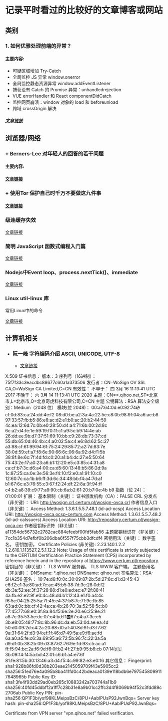 # 记录平时看过的比较好的文章博客或网站

## 类别

### 1. 如何优雅处理前端的异常？

#### 主要内容:

+ 可疑区域增加 Try-Catch
+ 全局监控 JS 异常 window.onerror
+ 全局监控静态资源异常 window.addEventListener
+ 捕获没有 Catch 的 Promise 异常：unhandledrejection
+ VUE errorHandler 和 React componentDidCatch
+ 监控网页崩溃：window 对象的 load 和 beforeunload
+ 跨域 crossOrigin 解决

##### [文章链接](https://segmentfault.com/a/1190000018754274)


## 浏览器/网络

### + Berners-Lee 对年轻人的回答的若干问题

#### 主要内容: 

#### [文章链接](https://www.w3.org/People/Berners-Lee/Kids.html)

### + 使用Tor 保护自己时千万不要做这九件事

#### [文章链接](https://steemit.com/crypto/@iyouport/tor)





### 级连缓存失效

[文章链接](https://philipwalton.com/articles/cascading-cache-invalidation/)

### 简明 JavaScript 函数式编程入门篇

[文章链接](https://mp.weixin.qq.com/s?__biz=MzA5NzkwNDk3MQ==&mid=2650590402&idx=1&sn=f4983fb1096cffc06bd232da54a193b2&chksm=8891dce6bfe655f0a37cebbd24d007e28e8327fdf6dec21712608ab46f76c80121e1b60f131f&mpshare=1&scene=1&srcid=&sharer_sharetime=1569493981649&sharer_shareid=133db3bb65672c2827a2c6292bcf2c8d#rd)



### Nodejs中Event loop、process.nextTick()、immediate

[文章链接](https://nodejs.org/en/docs/guides/event-loop-timers-and-nexttick/#setimmediate-vs-settimeout)



### Linux util-linux 库

常用Linux中的命令

[文章链接](https://en.wikipedia.org/wiki/Util-linux)





## 计算机相关

+ ### 阮一峰 字符编码介绍 ASCII, UNICODE, UTF-8

  + [文章链接](http://www.ruanyifeng.com/blog/2007/10/ascii_unicode_and_utf-8.html)







X.509 证书信息：
	版本：3
	序列号（16进制）： 75f7f33c3eacdbc88677c60a1a373506
	发行者：CN=WoSign OV SSL CA,O=WoSign CA Limited,C=CN
	有效性：
		不早于： 四 3月 16 11:13:41 UTC 2017
		不晚于： 六 3月 14 11:13:41 UTC 2020
	主题：CN=*.qihoo.net,ST=北京市,L=北京市,O=北京奇虎科技有限公司,C=CN
	主题 公钥算法：RSA
	算法安全级别：Medium（2048 位）
		模块(位 2048)：
			00:a7:64:0d:e0:92:74:cd:cf:0d:83:ca:24:dd:4e:f2
			08:d0:be:a2:3a:4a:22:5e:c8:0b:98:9f:04:a6:ae:b8
			97:33:57:fb:b5:86:e6:ac:d2:e1:b0:ac:20:b2:44:59
			4c:ea:12:6d:7c:0b:e0:28:50:d4:a4:71:6b:00:2d:8c
			6c:a2:d4:fe:1e:59:19:f0:1f:c1:a9:5c:b9:14:4e:ab
			26:dd:ee:9b:d7:37:51:69:10:bb:c9:28:db:73:37:cd
			55:db:65:0d:46:4b:c4:a0:02:5a:c4:e6:8d:62:5c:27
			a3:98:cf:61:99:94:6f:75:24:29:85:72:a2:7d:83:7e
			38:0d:59:ef:a7:f8:6e:90:66:6c:06:6a:92:d4:f1:5b
			38:8f:8e:6c:7f:4d:fd:c0:20:a1:b4:dc:27:e5:50:64
			75:43:2e:17:a0:23:a6:b1:12:20:e5:c3:85:c4:31:a8
			ca:cf:b7:3c:d6:a4:00:ca:d5:60:13:48:b5:86:2d:9a
			1c:87:25:ca:0e:3e:56:3e:f4:10:f2:e0:a1:91:10:c0
			12:60:7c:ca:1b:b6:ff:3d:6c:34:48:bb:f4:a4:7d:af
			b1:67:6c:e3:76:55:c3:67:f2:24:df:22:8a:3f:94:ff
			c4:b2:a8:39:c9:77:a9:90:cb:6a:b2:61:20:b7:0e:4b
			b9
		指数（位 24）：
			01:00:01
	扩展：
		基本限制（关键）：
			证书颁发机构（CA）：FALSE
		CRL 分发点（非关键）：
			URI: http://wosign.crl.certum.pl/wosign-ovca.crl
		作者信息入口（非关键）：
			Access Method: 1.3.6.1.5.5.7.48.1 (id-ad-ocsp)
			Access Location URI: http://wosign-ovca.ocsp-certum.com
			Access Method: 1.3.6.1.5.5.7.48.2 (id-ad-caIssuers)
			Access Location URI: http://repository.certum.pl/wosign-ovca.cer
		作者密钥标识符（非关键）：
			a11354dc56732c2782cac884efeebf00fd5fab56
		主题密钥标识符（非关键）：
			7cc1b354d7efbf0b206dba6f557f75cbb3dfcdf4
		密钥用法（关键）：
			数字签名。
			密钥加密。
		Certificate Policies (非关键):
			2.23.140.1.2.2
			1.2.616.1.113527.2.5.1.12.2
				Note: Usage of this certificate is strictly subjected to the CERTUM Certification Practice Statement (CPS) incorporated by reference herein and in the repository at https://www.certum.pl/repository.
		密钥目的（非关键）：
			TLS WWW 服务器。
			TLS WWW 客户端。
		主题备用名（非关键）：
			DNSname: *.qihoo.net
			DNSname: qihoo.net
	签名算法：RSA-SHA256
	签名：
		10:7e:d6:f0:0c:30:09:87:2b:5d:27:8c:d1:d3:45:43
		c6:f2:e1:3a:80:ad:7c:ac:45:b5:38:7d:3c:28:0d:f2
		db:3a:52:ee:3f:37:28:88:d1:e0:ed:ec:e7:2f:88:41
		4a:fb:e2:e2:9f:e0:4c:48:dd:b1:12:43:e1:f0:a4:4c
		f6:5c:04:25:25:5a:7f:45:e4:37:b8:7c:7f:9c:fb:85
		63:ad:0c:bb:cf:42:4a:ca:4b:26:70:3a:52:58:5c:b0
		77:45:77:68:e0:3f:8a:84:f5:6e:2e:20:e6:25:9e:21
		a8:7c:35:53:5e:dc:07:e4:bd:f1:ab:67:c4:a7:3c:e5
		3b:e8:05:48:77:8c:8b:96:dc:da:eb:53:0d:ae:ea:4d
		50:d0:09:2d:c4:2a:20:68:d0:af:40:8d:9f:d3:f7:62
		9a:31:64:2f:d3:94:ef:1f:46:d7:49:5a:e9:f6:ae:fd
		6a:a0:a5:fe:c6:3a:69:95:a6:72:5b:96:7c:22:3a:5a
		d9:df:0b:38:2b:09:d3:87:62:76:9e:1d:93:c5:ac:a1
		ff:f5:94:bc:2a:f6:9d:f6:0f:b2:4f:27:b9:95:b6:cb
		07:14:de:3b:09:14:f4:5a:bd:42:01:c6:bf:a4:e7:6f
		81:fe:81:5b:30:13:46:a3:d4:f5:4c:99:82:e3:e0:16
其它信息：
	Fingerprint:
		sha1:928b86fd0d38b203eae2145059709f43e5905cc2
		sha256:51ed76e4a095b8ba411fd0c42bdeaca0139e118bdb6e7975458099117648965b
	Public Key ID:
		sha1:3fe4f93dd29ad0eb265c10883242a703744a11b9
		sha256:40fd45ddbff2a1ff7c28b31e8a9b01cc2ffc3d4f8069b94f52c3fdd89c2706ab
	Public Key PIN:
		pin-sha256:QP1F3b/yof98KLMeipsBzC/8PU+AablPUsP92JwnBqs=
Server key hash: pin-sha256:QP1F3b/yof98KLMeipsBzC/8PU+AablPUsP92JwnBqs=

Certificate from VPN server "vpn.qihoo.net" failed verification.